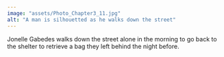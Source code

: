 ```yaml
---
image: "assets/Photo_Chapter3_11.jpg"
alt: "A man is silhouetted as he walks down the street"
---
```

Jonelle Gabedes walks down the street alone in the morning to go back to the shelter to retrieve a bag they left behind the night before.